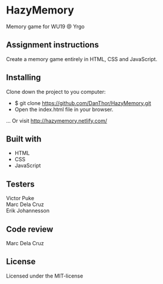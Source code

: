 # HazyMemory
 Memory game for WU19 @ Yrgo

## Assignment instructions

Create a memory game entirely in HTML, CSS and JavaScript.

## Installing

Clone down the project to you computer:
* $ git clone https://github.com/DanThor/HazyMemory.git
* Open the index.html file in your browser.

... Or visit http://hazymemory.netlify.com/

## Built with

* HTML
* CSS
* JavaScript

## Testers

Victor Puke<br>
Marc Dela Cruz<br>
Erik Johannesson

## Code review

Marc Dela Cruz

## License
Licensed under the MIT-license
